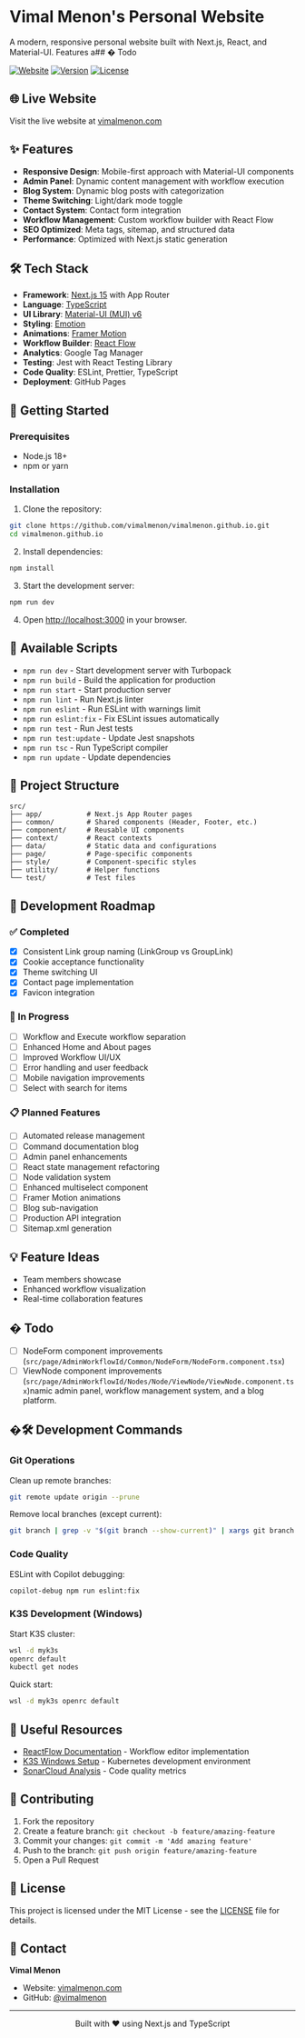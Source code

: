 # Vimal Menon's Personal Website

A modern, responsive personal website built with Next.js, React, and Material-UI. Features a## � Todo

[![Website](https://img.shields.io/website?url=https%3A%2F%2Fvimalmenon.com)](https://vimalmenon.com)
[![Version](https://img.shields.io/badge/version-0.0.38-blue.svg)](https://github.com/vimalmenon/vimalmenon.github.io)
[![License](https://img.shields.io/badge/license-MIT-green.svg)](LICENSE)

## 🌐 Live Website

Visit the live website at [vimalmenon.com](https://vimalmenon.com)

## ✨ Features

- **Responsive Design**: Mobile-first approach with Material-UI components
- **Admin Panel**: Dynamic content management with workflow execution
- **Blog System**: Dynamic blog posts with categorization
- **Theme Switching**: Light/dark mode toggle
- **Contact System**: Contact form integration
- **Workflow Management**: Custom workflow builder with React Flow
- **SEO Optimized**: Meta tags, sitemap, and structured data
- **Performance**: Optimized with Next.js static generation

## 🛠️ Tech Stack

- **Framework**: [Next.js 15](https://nextjs.org/) with App Router
- **Language**: [TypeScript](https://www.typescriptlang.org/)
- **UI Library**: [Material-UI (MUI) v6](https://mui.com/)
- **Styling**: [Emotion](https://emotion.sh/)
- **Animations**: [Framer Motion](https://www.framer.com/motion/)
- **Workflow Builder**: [React Flow](https://reactflow.dev/)
- **Analytics**: Google Tag Manager
- **Testing**: Jest with React Testing Library
- **Code Quality**: ESLint, Prettier, TypeScript
- **Deployment**: GitHub Pages

## 🚀 Getting Started

### Prerequisites

- Node.js 18+
- npm or yarn

### Installation

1. Clone the repository:

```bash
git clone https://github.com/vimalmenon/vimalmenon.github.io.git
cd vimalmenon.github.io
```

2. Install dependencies:

```bash
npm install
```

3. Start the development server:

```bash
npm run dev
```

4. Open [http://localhost:3000](http://localhost:3000) in your browser.

## 📜 Available Scripts

- `npm run dev` - Start development server with Turbopack
- `npm run build` - Build the application for production
- `npm run start` - Start production server
- `npm run lint` - Run Next.js linter
- `npm run eslint` - Run ESLint with warnings limit
- `npm run eslint:fix` - Fix ESLint issues automatically
- `npm run test` - Run Jest tests
- `npm run test:update` - Update Jest snapshots
- `npm run tsc` - Run TypeScript compiler
- `npm run update` - Update dependencies

## 📁 Project Structure

```
src/
├── app/           # Next.js App Router pages
├── common/        # Shared components (Header, Footer, etc.)
├── component/     # Reusable UI components
├── context/       # React contexts
├── data/          # Static data and configurations
├── page/          # Page-specific components
├── style/         # Component-specific styles
├── utility/       # Helper functions
└── test/          # Test files
```

## 🔄 Development Roadmap

### ✅ Completed

- [x] Consistent Link group naming (LinkGroup vs GroupLink)
- [x] Cookie acceptance functionality
- [x] Theme switching UI
- [x] Contact page implementation
- [x] Favicon integration

### 🚧 In Progress

- [ ] Workflow and Execute workflow separation
- [ ] Enhanced Home and About pages
- [ ] Improved Workflow UI/UX
- [ ] Error handling and user feedback
- [ ] Mobile navigation improvements
- [ ] Select with search for items

### 📋 Planned Features

- [ ] Automated release management
- [ ] Command documentation blog
- [ ] Admin panel enhancements
- [ ] React state management refactoring
- [ ] Node validation system
- [ ] Enhanced multiselect component
- [ ] Framer Motion animations
- [ ] Blog sub-navigation
- [ ] Production API integration
- [ ] Sitemap.xml generation

## 💡 Feature Ideas

- Team members showcase
- Enhanced workflow visualization
- Real-time collaboration features

## � Todo

- [ ] NodeForm component improvements (`src/page/AdminWorkflowId/Common/NodeForm/NodeForm.component.tsx`)
- [ ] ViewNode component improvements (`src/page/AdminWorkflowId/Nodes/Node/ViewNode/ViewNode.component.tsx`)namic admin panel, workflow management system, and a blog platform.

## �🛠️ Development Commands

### Git Operations

Clean up remote branches:

```bash
git remote update origin --prune
```

Remove local branches (except current):

```bash
git branch | grep -v "$(git branch --show-current)" | xargs git branch -D
```

### Code Quality

ESLint with Copilot debugging:

```bash
copilot-debug npm run eslint:fix
```

### K3S Development (Windows)

Start K3S cluster:

```bash
wsl -d myk3s
openrc default
kubectl get nodes
```

Quick start:

```bash
wsl -d myk3s openrc default
```

## 🔗 Useful Resources

- [ReactFlow Documentation](https://reactflow.dev/components/templates/workflow-editor) - Workflow editor implementation
- [K3S Windows Setup](https://mrtn.me/autocloud/main/howtos/k3s-windows-install/) - Kubernetes development environment
- [SonarCloud Analysis](https://sonarcloud.io/project/overview?id=vimalmenon_vimalmenon.github.io) - Code quality metrics

## 🤝 Contributing

1. Fork the repository
2. Create a feature branch: `git checkout -b feature/amazing-feature`
3. Commit your changes: `git commit -m 'Add amazing feature'`
4. Push to the branch: `git push origin feature/amazing-feature`
5. Open a Pull Request

## 📝 License

This project is licensed under the MIT License - see the [LICENSE](LICENSE) file for details.

## 📧 Contact

**Vimal Menon**

- Website: [vimalmenon.com](https://vimalmenon.com)
- GitHub: [@vimalmenon](https://github.com/vimalmenon)

---

<p align="center">
  Built with ❤️ using Next.js and TypeScript
</p>
